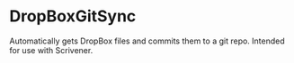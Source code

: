 # DropBoxGitSync
Automatically gets DropBox files and commits them to a git repo. Intended for use with Scrivener.
